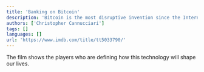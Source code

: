 ```yaml
---
title: 'Banking on Bitcoin'
description: 'Bitcoin is the most disruptive invention since the Internet, and now an ideological battle is underway between fringe utopists and mainstream capitalism.'
authors: ['Christopher Cannucciari']
tags: []
languages: []
url: 'https://www.imdb.com/title/tt5033790/'
---
```


The film shows the players who are defining how this technology will shape our lives.